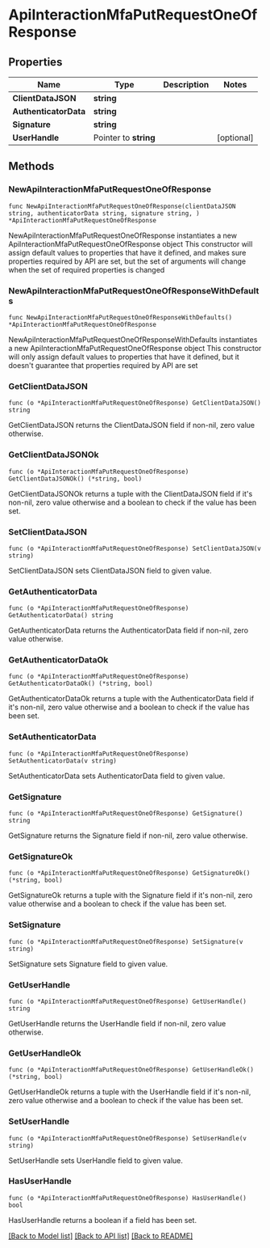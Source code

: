# ApiInteractionMfaPutRequestOneOfResponse

## Properties

Name | Type | Description | Notes
------------ | ------------- | ------------- | -------------
**ClientDataJSON** | **string** |  | 
**AuthenticatorData** | **string** |  | 
**Signature** | **string** |  | 
**UserHandle** | Pointer to **string** |  | [optional] 

## Methods

### NewApiInteractionMfaPutRequestOneOfResponse

`func NewApiInteractionMfaPutRequestOneOfResponse(clientDataJSON string, authenticatorData string, signature string, ) *ApiInteractionMfaPutRequestOneOfResponse`

NewApiInteractionMfaPutRequestOneOfResponse instantiates a new ApiInteractionMfaPutRequestOneOfResponse object
This constructor will assign default values to properties that have it defined,
and makes sure properties required by API are set, but the set of arguments
will change when the set of required properties is changed

### NewApiInteractionMfaPutRequestOneOfResponseWithDefaults

`func NewApiInteractionMfaPutRequestOneOfResponseWithDefaults() *ApiInteractionMfaPutRequestOneOfResponse`

NewApiInteractionMfaPutRequestOneOfResponseWithDefaults instantiates a new ApiInteractionMfaPutRequestOneOfResponse object
This constructor will only assign default values to properties that have it defined,
but it doesn't guarantee that properties required by API are set

### GetClientDataJSON

`func (o *ApiInteractionMfaPutRequestOneOfResponse) GetClientDataJSON() string`

GetClientDataJSON returns the ClientDataJSON field if non-nil, zero value otherwise.

### GetClientDataJSONOk

`func (o *ApiInteractionMfaPutRequestOneOfResponse) GetClientDataJSONOk() (*string, bool)`

GetClientDataJSONOk returns a tuple with the ClientDataJSON field if it's non-nil, zero value otherwise
and a boolean to check if the value has been set.

### SetClientDataJSON

`func (o *ApiInteractionMfaPutRequestOneOfResponse) SetClientDataJSON(v string)`

SetClientDataJSON sets ClientDataJSON field to given value.


### GetAuthenticatorData

`func (o *ApiInteractionMfaPutRequestOneOfResponse) GetAuthenticatorData() string`

GetAuthenticatorData returns the AuthenticatorData field if non-nil, zero value otherwise.

### GetAuthenticatorDataOk

`func (o *ApiInteractionMfaPutRequestOneOfResponse) GetAuthenticatorDataOk() (*string, bool)`

GetAuthenticatorDataOk returns a tuple with the AuthenticatorData field if it's non-nil, zero value otherwise
and a boolean to check if the value has been set.

### SetAuthenticatorData

`func (o *ApiInteractionMfaPutRequestOneOfResponse) SetAuthenticatorData(v string)`

SetAuthenticatorData sets AuthenticatorData field to given value.


### GetSignature

`func (o *ApiInteractionMfaPutRequestOneOfResponse) GetSignature() string`

GetSignature returns the Signature field if non-nil, zero value otherwise.

### GetSignatureOk

`func (o *ApiInteractionMfaPutRequestOneOfResponse) GetSignatureOk() (*string, bool)`

GetSignatureOk returns a tuple with the Signature field if it's non-nil, zero value otherwise
and a boolean to check if the value has been set.

### SetSignature

`func (o *ApiInteractionMfaPutRequestOneOfResponse) SetSignature(v string)`

SetSignature sets Signature field to given value.


### GetUserHandle

`func (o *ApiInteractionMfaPutRequestOneOfResponse) GetUserHandle() string`

GetUserHandle returns the UserHandle field if non-nil, zero value otherwise.

### GetUserHandleOk

`func (o *ApiInteractionMfaPutRequestOneOfResponse) GetUserHandleOk() (*string, bool)`

GetUserHandleOk returns a tuple with the UserHandle field if it's non-nil, zero value otherwise
and a boolean to check if the value has been set.

### SetUserHandle

`func (o *ApiInteractionMfaPutRequestOneOfResponse) SetUserHandle(v string)`

SetUserHandle sets UserHandle field to given value.

### HasUserHandle

`func (o *ApiInteractionMfaPutRequestOneOfResponse) HasUserHandle() bool`

HasUserHandle returns a boolean if a field has been set.


[[Back to Model list]](../README.md#documentation-for-models) [[Back to API list]](../README.md#documentation-for-api-endpoints) [[Back to README]](../README.md)


